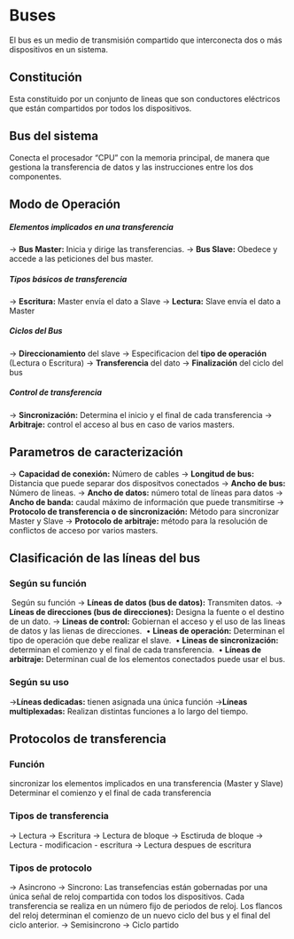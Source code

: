 # Buses

El bus es un medio de transmisión compartido que interconecta dos o más dispositivos en un sistema.  

## Constitución

Esta constituido por un conjunto de lineas que son conductores eléctricos que están compartidos por todos los dispositivos.  

## Bus del sistema

Conecta el procesador “CPU” con la memoria principal, de manera que gestiona la transferencia de datos y las instrucciones entre los dos componentes.  

## Modo de Operación

##### Elementos implicados en una transferencia

   → **Bus Master:** Inicia y dirige las transferencias.
   → **Bus Slave:** Obedece y accede a las peticiones del bus master.

##### Tipos básicos de transferencia

  → **Escritura:** Master envía el dato a Slave
  → **Lectura:** Slave envía el dato a Master    

##### Ciclos del Bus

   → **Direccionamiento** del slave
   → Especificacion del **tipo de operación** (Lectura o Escritura)
   → **Transferencia** del dato
   → **Finalización** del ciclo del bus

##### Control de transferencia

   → **Sincronización:** Determina el inicio y el final de cada transferencia
   → **Arbitraje:** control el acceso al bus en caso de varios masters.



## Parametros de caracterización

   → **Capacidad de conexión:** Número de cables
   → **Longitud de bus:** Distancia que puede separar dos dispositvos conectados
   → **Ancho de bus:** Número de lineas. 
   → **Ancho de datos:** número total de líneas para datos
   → **Ancho de banda:** caudal máximo de información que puede transmitirse
   → **Protocolo de transferencia o de sincronización:** Método para sincronizar Master y Slave
   → **Protocolo de arbitraje:** método para la resolución de conflictos de acceso por varios masters.



## Clasificación de las líneas del bus

### Según su función

​          Según su función
   → **Líneas de datos (bus de datos):** Transmiten datos.
   → **Líneas de direcciones (bus de direcciones):** Designa la fuente o el destino de un dato.
   → **Lineas de control:** Gobiernan el acceso y el uso de las lineas de datos y las lienas de direcciones.
​         • **Lineas de operación:** Determinan el tipo de operación que debe realizar el slave.
​         • **Lineas de sincronización:** determinan el comienzo y el final de cada transferencia.
​         • **Líneas de arbitraje:** Determinan cual de los elementos conectados puede usar el bus.

### Según su uso

→**Líneas dedicadas:** tienen asignada una única función
→**Líneas multiplexadas:** Realizan distintas funciones a lo largo del tiempo.



## Protocolos de transferencia

### Función

sincronizar los elementos implicados en una transferencia (Master y Slave)
Determinar el comienzo y el final de cada transferencia

### Tipos de transferencia

   → Lectura
   → Escritura
   → Lectura de bloque
   → Esctiruda de bloque
   → Lectura - modificacion - escritura
   → Lectura despues de escritura

### Tipos de protocolo

   → Asincrono
   → Sincrono: Las transefencias están gobernadas por una única señal de reloj compartida con todos los dispositivos. Cada transferencia se realiza en un número fijo de periodos de reloj. Los flancos del reloj determinan el comienzo de un nuevo ciclo del bus y el final del ciclo anterior.
   → Semisincrono
   → Ciclo partido